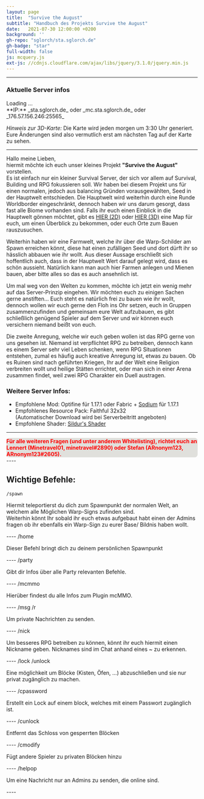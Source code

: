 ```yaml
---
layout: page
title:  "Survive the August"
subtitle: "Handbuch des Projekts Survive the August"
date:   2021-07-30 12:00:00 +0200
background: ''
gh-repo: "sglorch/sta.sglorch.de"
gh-badge: "star"
full-width: false
js: mcquery.js
ext-js: //cdnjs.cloudflare.com/ajax/libs/jquery/3.1.0/jquery.min.js
---
```


----

### Aktuelle Server infos
<div style="" id="rest">Loading ...</div>
**IP:** _sta.sglorch.de_ oder _mc.sta.sglorch.de_ oder _176.57.156.246:25565_

_Hinweis zur 3D-Karte:_ Die Karte wird jeden morgen um 3:30 Uhr generiert. Eure Änderungen sind also vermutlich erst am nächsten Tag auf der Karte zu sehen.

----

Hallo meine Lieben,<br />
hiermit möchte ich euch unser kleines Projekt <b>"Survive the August"</b> vorstellen. <br />
Es ist einfach nur ein kleiner Survival Server, der sich vor allem auf Survival, Building und RPG fokussieren soll. Wir haben bei diesem Projekt uns für einen normalen, jedoch aus balancing Gründen vorausgewählten, Seed in der Hauptwelt entschieden. Die Hauptwelt wird weiterhin durch eine Runde Worldborder eingeschränkt, dennoch haben wir uns darum gesorgt, dass fast alle Biome vorhanden sind. Falls ihr euch einen Einblick in die Hauptwelt gönnen möchtet, gibt es [HIER (2D)](https://map.sta.sglorch.de/) oder [HIER (3D)](https://maps.server.sglorch.de/sta/) eine Map für euch, um einen Überblick zu bekommen, oder euch Orte zum Bauen rauszusuchen. <br />

Weiterhin haben wir eine Farmwelt, welche ihr über die Warp-Schilder am Spawn erreichen könnt, diese hat einen zufälligen Seed und dort dürft ihr so hässlich abbauen wie ihr wollt.  Aus dieser Aussage erschließt sich hoffentlich auch, dass in der Hauptwelt Wert darauf gelegt wird, dass es schön aussieht. Natürlich kann man auch hier Farmen anlegen und Mienen bauen, aber bitte alles so das es auch ansehnlich ist.


Um mal weg von den Welten zu kommen, möchte ich jetzt ein wenig mehr auf das Server-Prinzip eingehen. Wir möchten euch zu einigen Sachen gerne anstiften... 
Euch steht es natürlich frei zu bauen wie ihr wollt, dennoch wollen wir euch gerne den Floh ins Ohr setzen, euch in Gruppen zusammenzufinden und gemeinsam eure Welt aufzubauen, es gibt schließlich genügend Spieler auf dem Server und wir können euch versichern niemand beißt von euch. <br />

Die zweite Anregung, welche wir euch geben wollen ist das RPG gerne von uns gesehen ist. Niemand ist verpflichtet RPG zu betreiben, dennoch kann es einem Server sehr viel Leben schenken, wenn RPG Situationen entstehen, zumal es häufig auch kreative Anregung ist, etwas zu bauen. Ob es Ruinen sind nach geführten Kriegen, Ihr auf der Welt eine Religion verbreiten wollt und heilige Stätten errichtet, oder man sich in einer Arena zusammen findet, weil zwei RPG Charakter ein Duell austragen.

### Weitere Server Infos:
* Empfohlene Mod: Optifine für 1.17.1 oder Fabric + [Sodium](https://github.com/CaffeineMC/sodium-fabric/releases) für 1.17.1
* Empfohlenes Resource Pack: Faithful 32x32 <br /> (Automatischer Download wird bei Serverbeitritt angeboten)
* Empfohlene Shader: [Sildur's Shader](https://sildurs-shaders.github.io/downloads/)



----
<div style="background-color: #e0e0dc; border-radius: 7.5px">
<span style="color:red"><b>Für alle weiteren Fragen (und unter anderem Whitelisting), richtet euch an Lennert (Minetravel01, minetravel#2890) oder Stefan (ARnonym123, ARnonym123#2605).</b></span>
</div>
----


## Wichtige Befehle:
	/spawn
<p>Hiermit teleportierst du dich zum Spawnpunkt der normalen Welt, an welchem alle Möglichen Warp-Signs zufinden sind. <br />
Weiterhin könnt Ihr sobald ihr euch etwas aufgebaut habt einen der Admins fragen ob ihr ebenfalls ein Warp-Sign zu eurer Base/ Bildnis haben wollt.</p>
----
	/home
<p>Dieser Befehl bringt dich zu deinem persönlichen Spawnpunkt</p>
----
	/party
<p>Gibt dir Infos über alle Party relevanten Befehle.</p>
----
	/mcmmo
<p>Hierüber findest du alle Infos zum Plugin mcMMO.</p>
----
	/msg <Empfänger> <Nachricht>
	/r <Nachricht>
<p>Um private Nachrichten zu senden.</p>
----
	/nick <Name>
<p>Um besseres RPG betreiben zu können, könnt ihr euch hiermit einen Nickname geben. Nicknames sind im Chat anhand eines ~ zu erkennen.</p>
----
	/lock
	/unlock
<p>Eine möglichkeit um Blöcke (Kisten, Öfen, ...) abzuschließen und sie nur privat zugänglich zu machen.</p>
----
	/cpassword <Passwort>
<p>Erstellt ein Lock auf einem block, welches mit einem Passwort zugänglich ist.</p>
----
	/cunlock
<p>Entfernt das Schloss von gesperrten Blöcken</p>
----
	/cmodify <Spielername(n)>
<p>Fügt andere Spieler zu privaten Blöcken hinzu</p>
----
	/helpop <Nachricht>
<p>Um eine Nachricht nur an Admins zu senden, die online sind.</p>
----

